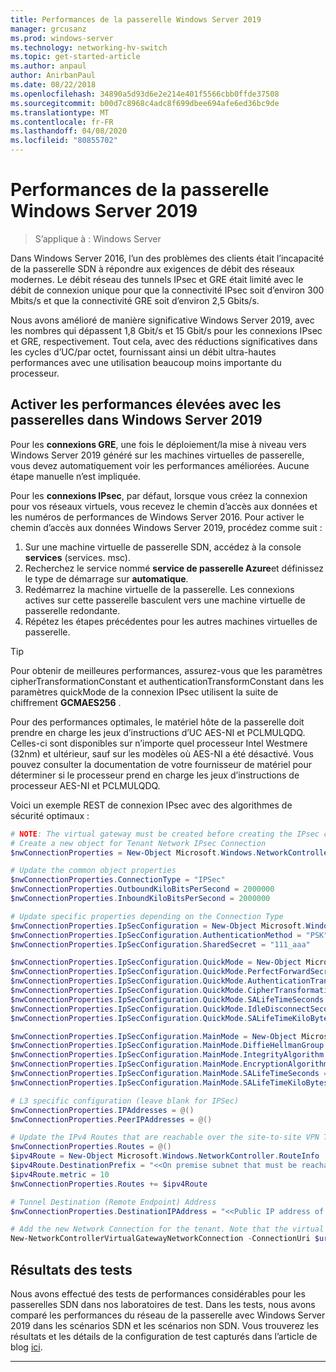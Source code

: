 ```yaml
---
title: Performances de la passerelle Windows Server 2019
manager: grcusanz
ms.prod: windows-server
ms.technology: networking-hv-switch
ms.topic: get-started-article
ms.author: anpaul
author: AnirbanPaul
ms.date: 08/22/2018
ms.openlocfilehash: 34890a5d93d6e2e214e401f5566cbb0ffde37508
ms.sourcegitcommit: b00d7c8968c4adc8f699dbee694afe6ed36bc9de
ms.translationtype: MT
ms.contentlocale: fr-FR
ms.lasthandoff: 04/08/2020
ms.locfileid: "80855702"
---
```

# <a name="windows-server-2019-gateway-performance"></a>Performances de la passerelle Windows Server 2019

>S’applique à : Windows Server


Dans Windows Server 2016, l’un des problèmes des clients était l’incapacité de la passerelle SDN à répondre aux exigences de débit des réseaux modernes. Le débit réseau des tunnels IPsec et GRE était limité avec le débit de connexion unique pour que la connectivité IPsec soit d’environ 300 Mbits/s et que la connectivité GRE soit d’environ 2,5 Gbits/s.

Nous avons amélioré de manière significative Windows Server 2019, avec les nombres qui dépassent 1,8 Gbit/s et 15 Gbit/s pour les connexions IPsec et GRE, respectivement. Tout cela, avec des réductions significatives dans les cycles d’UC/par octet, fournissant ainsi un débit ultra-hautes performances avec une utilisation beaucoup moins importante du processeur.

## <a name="enable-high-performance-with-gateways-in-windows-server-2019"></a>Activer les performances élevées avec les passerelles dans Windows Server 2019

Pour les **connexions GRE**, une fois le déploiement/la mise à niveau vers Windows Server 2019 généré sur les machines virtuelles de passerelle, vous devez automatiquement voir les performances améliorées. Aucune étape manuelle n’est impliquée.

Pour les **connexions IPsec**, par défaut, lorsque vous créez la connexion pour vos réseaux virtuels, vous recevez le chemin d’accès aux données et les numéros de performances de Windows Server 2016. Pour activer le chemin d’accès aux données Windows Server 2019, procédez comme suit :

   1. Sur une machine virtuelle de passerelle SDN, accédez à la console **services** (services. msc).
   2. Recherchez le service nommé **service de passerelle Azure**et définissez le type de démarrage sur **automatique**.
   3. Redémarrez la machine virtuelle de la passerelle.
      Les connexions actives sur cette passerelle basculent vers une machine virtuelle de passerelle redondante.
   4. Répétez les étapes précédentes pour les autres machines virtuelles de passerelle.

>[!TIP]
>Pour obtenir de meilleures performances, assurez-vous que les paramètres cipherTransformationConstant et authenticationTransformConstant dans les paramètres quickMode de la connexion IPsec utilisent la suite de chiffrement **GCMAES256** .
>
>Pour des performances optimales, le matériel hôte de la passerelle doit prendre en charge les jeux d’instructions d’UC AES-NI et PCLMULQDQ. Celles-ci sont disponibles sur n’importe quel processeur Intel Westmere (32nm) et ultérieur, sauf sur les modèles où AES-NI a été désactivé. Vous pouvez consulter la documentation de votre fournisseur de matériel pour déterminer si le processeur prend en charge les jeux d’instructions de processeur AES-NI et PCLMULQDQ.

Voici un exemple REST de connexion IPsec avec des algorithmes de sécurité optimaux :

```PowerShell
# NOTE: The virtual gateway must be created before creating the IPsec connection. More details here.
# Create a new object for Tenant Network IPsec Connection  
$nwConnectionProperties = New-Object Microsoft.Windows.NetworkController.NetworkConnectionProperties   

# Update the common object properties  
$nwConnectionProperties.ConnectionType = "IPSec"   
$nwConnectionProperties.OutboundKiloBitsPerSecond = 2000000   
$nwConnectionProperties.InboundKiloBitsPerSecond = 2000000  

# Update specific properties depending on the Connection Type  
$nwConnectionProperties.IpSecConfiguration = New-Object Microsoft.Windows.NetworkController.IpSecConfiguration   
$nwConnectionProperties.IpSecConfiguration.AuthenticationMethod = "PSK"   
$nwConnectionProperties.IpSecConfiguration.SharedSecret = "111_aaa"   

$nwConnectionProperties.IpSecConfiguration.QuickMode = New-Object Microsoft.Windows.NetworkController.QuickMode   
$nwConnectionProperties.IpSecConfiguration.QuickMode.PerfectForwardSecrecy = "PFS2048"   
$nwConnectionProperties.IpSecConfiguration.QuickMode.AuthenticationTransformationConstant = "GCMAES256"   
$nwConnectionProperties.IpSecConfiguration.QuickMode.CipherTransformationConstant = "GCMAES256"   
$nwConnectionProperties.IpSecConfiguration.QuickMode.SALifeTimeSeconds = 3600   
$nwConnectionProperties.IpSecConfiguration.QuickMode.IdleDisconnectSeconds = 500   
$nwConnectionProperties.IpSecConfiguration.QuickMode.SALifeTimeKiloBytes = 2000   

$nwConnectionProperties.IpSecConfiguration.MainMode = New-Object Microsoft.Windows.NetworkController.MainMode   
$nwConnectionProperties.IpSecConfiguration.MainMode.DiffieHellmanGroup = "Group2"   
$nwConnectionProperties.IpSecConfiguration.MainMode.IntegrityAlgorithm = "SHA256"   
$nwConnectionProperties.IpSecConfiguration.MainMode.EncryptionAlgorithm = "AES256"   
$nwConnectionProperties.IpSecConfiguration.MainMode.SALifeTimeSeconds = 28800
$nwConnectionProperties.IpSecConfiguration.MainMode.SALifeTimeKiloBytes = 2000   

# L3 specific configuration (leave blank for IPSec)  
$nwConnectionProperties.IPAddresses = @()   
$nwConnectionProperties.PeerIPAddresses = @()   

# Update the IPv4 Routes that are reachable over the site-to-site VPN Tunnel  
$nwConnectionProperties.Routes = @()   
$ipv4Route = New-Object Microsoft.Windows.NetworkController.RouteInfo   
$ipv4Route.DestinationPrefix = "<<On premise subnet that must be reachable over the VPN tunnel. Ex: 10.0.0.0/24>>"   
$ipv4Route.metric = 10   
$nwConnectionProperties.Routes += $ipv4Route   

# Tunnel Destination (Remote Endpoint) Address  
$nwConnectionProperties.DestinationIPAddress = "<<Public IP address of the On-Premise VPN gateway. Ex: 192.168.3.4>>"   

# Add the new Network Connection for the tenant. Note that the virtual gateway must be created before creating the IPsec connection. $uri is the REST URI of your deployment and must be in the form of “https://<REST URI>”  
New-NetworkControllerVirtualGatewayNetworkConnection -ConnectionUri $uri -VirtualGatewayId $virtualGW.ResourceId -ResourceId "Contoso_IPSecGW" -Properties $nwConnectionProperties -Force
```

## <a name="testing-results"></a>Résultats des tests

Nous avons effectué des tests de performances considérables pour les passerelles SDN dans nos laboratoires de test. Dans les tests, nous avons comparé les performances du réseau de la passerelle avec Windows Server 2019 dans les scénarios SDN et les scénarios non SDN. Vous trouverez les résultats et les détails de la configuration de test capturés dans l’article de blog [ici](https://blogs.technet.microsoft.com/networking/2018/08/15/high-performance-gateways/).

---